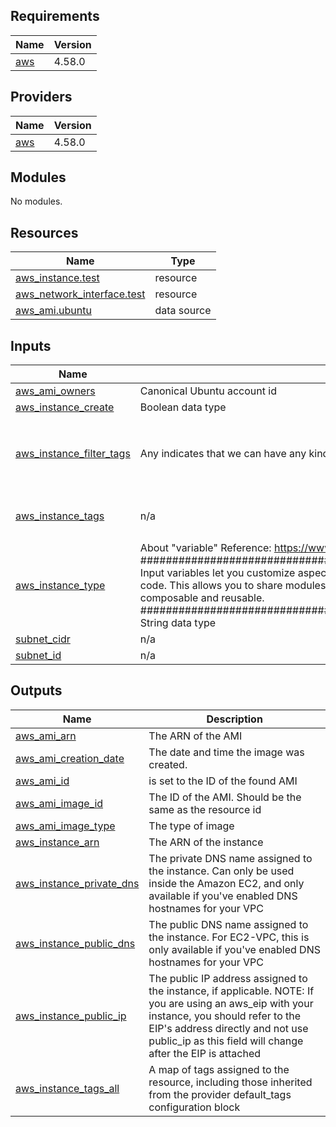 <!-- BEGIN_TF_DOCS -->
## Requirements

| Name | Version |
|------|---------|
| <a name="requirement_aws"></a> [aws](#requirement\_aws) | 4.58.0 |

## Providers

| Name | Version |
|------|---------|
| <a name="provider_aws"></a> [aws](#provider\_aws) | 4.58.0 |

## Modules

No modules.

## Resources

| Name | Type |
|------|------|
| [aws_instance.test](https://registry.terraform.io/providers/hashicorp/aws/4.58.0/docs/resources/instance) | resource |
| [aws_network_interface.test](https://registry.terraform.io/providers/hashicorp/aws/4.58.0/docs/resources/network_interface) | resource |
| [aws_ami.ubuntu](https://registry.terraform.io/providers/hashicorp/aws/4.58.0/docs/data-sources/ami) | data source |

## Inputs

| Name | Description | Type | Default | Required |
|------|-------------|------|---------|:--------:|
| <a name="input_aws_ami_owners"></a> [aws\_ami\_owners](#input\_aws\_ami\_owners) | Canonical Ubuntu account id | `string` | `"099720109477"` | no |
| <a name="input_aws_instance_create"></a> [aws\_instance\_create](#input\_aws\_instance\_create) | Boolean data type | `bool` | n/a | yes |
| <a name="input_aws_instance_filter_tags"></a> [aws\_instance\_filter\_tags](#input\_aws\_instance\_filter\_tags) | Any indicates that we can have any kind of data inside our map() | `map(any)` | <pre>{<br>  "name": "ubuntu/images/hvm-ssd/ubuntu-focal-20.04-amd64-server-*",<br>  "virtualization-type": "hvm"<br>}</pre> | no |
| <a name="input_aws_instance_tags"></a> [aws\_instance\_tags](#input\_aws\_instance\_tags) | n/a | `map(string)` | <pre>{<br>  "Name": "HelloTerraform"<br>}</pre> | no |
| <a name="input_aws_instance_type"></a> [aws\_instance\_type](#input\_aws\_instance\_type) | About "variable" Reference: https://www.terraform.io/language/values/variables ################################################################################ Input variables let you customize aspects of Terraform modules without altering the module's own source code. This allows you to share modules across different Terraform configurations, making your module composable and reusable. ################################################################################ String data type | `string` | n/a | yes |
| <a name="input_subnet_cidr"></a> [subnet\_cidr](#input\_subnet\_cidr) | n/a | `string` | n/a | yes |
| <a name="input_subnet_id"></a> [subnet\_id](#input\_subnet\_id) | n/a | `string` | n/a | yes |

## Outputs

| Name | Description |
|------|-------------|
| <a name="output_aws_ami_arn"></a> [aws\_ami\_arn](#output\_aws\_ami\_arn) | The ARN of the AMI |
| <a name="output_aws_ami_creation_date"></a> [aws\_ami\_creation\_date](#output\_aws\_ami\_creation\_date) | The date and time the image was created. |
| <a name="output_aws_ami_id"></a> [aws\_ami\_id](#output\_aws\_ami\_id) | is set to the ID of the found AMI |
| <a name="output_aws_ami_image_id"></a> [aws\_ami\_image\_id](#output\_aws\_ami\_image\_id) | The ID of the AMI. Should be the same as the resource id |
| <a name="output_aws_ami_image_type"></a> [aws\_ami\_image\_type](#output\_aws\_ami\_image\_type) | The type of image |
| <a name="output_aws_instance_arn"></a> [aws\_instance\_arn](#output\_aws\_instance\_arn) | The ARN of the instance |
| <a name="output_aws_instance_private_dns"></a> [aws\_instance\_private\_dns](#output\_aws\_instance\_private\_dns) | The private DNS name assigned to the instance. Can only be used inside the Amazon EC2, and only available if you've enabled DNS hostnames for your VPC |
| <a name="output_aws_instance_public_dns"></a> [aws\_instance\_public\_dns](#output\_aws\_instance\_public\_dns) | The public DNS name assigned to the instance. For EC2-VPC, this is only available if you've enabled DNS hostnames for your VPC |
| <a name="output_aws_instance_public_ip"></a> [aws\_instance\_public\_ip](#output\_aws\_instance\_public\_ip) | The public IP address assigned to the instance, if applicable. NOTE: If you are using an aws\_eip with your instance, you should refer to the EIP's address directly and not use public\_ip as this field will change after the EIP is attached |
| <a name="output_aws_instance_tags_all"></a> [aws\_instance\_tags\_all](#output\_aws\_instance\_tags\_all) | A map of tags assigned to the resource, including those inherited from the provider default\_tags configuration block |
<!-- END_TF_DOCS -->